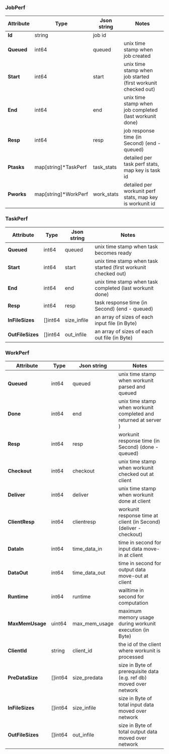 ### JobPerf

| Attribute     | Type     | Json string |  Notes    |
| ------------- | -------- | ----------- | ------  |
| **Id**       | string | job id |  |  
| **Queued**      | int64 | queued | unix time stamp when job created |
| **Start**      | int64 | start | unix time stamp when job started (first workunit checked out) |
| **End**      | int64 | end | unix time stamp when job completed (last workunit done) |
| **Resp**      | int64 | resp | job response time (in Second) (end - queued) |
| **Ptasks**      | map[string]*TaskPerf | task_stats | detailed per task perf stats, map key is task id |
| **Pworks**      | map[string]*WorkPerf | work_stats | detailed per workunit perf stats, map key is workunit id |

### TaskPerf

| Attribute     | Type     | Json string |  Notes    |
| ------------- | -------- | ----------- | ------  |
| **Queued**      | int64 | queued | unix time stamp when task becomes ready |
| **Start**      | int64 | start | unix time stamp when task started (first workunit checked out) |
| **End**      | int64 | end | unix time stamp when task completed (last workunit done) |
| **Resp**      | int64 | resp | task response time (in Second) (end - queued) |
| **InFileSizes**  | []int64 | size_infile | an array of sizes of each input file (in Byte) |
| **OutFileSizes**  | []int64 | out_infile | an array of sizes of each out file (in Byte) |

### WorkPerf

| Attribute     | Type     | Json string |  Notes    |
| ------------- | -------- | ----------- | ------  |
| **Queued**   |  int64 | queued | unix time stamp when workunit parsed and queued |
| **Done**      | int64 | end | unix time stamp when workunit completed and returned at server )|
| **Resp**      | int64 | resp | workunit response time (in Second) (done - queued) |
| **Checkout**      | int64 | checkout | unix time stamp when workunit checked out at client|
| **Deliver**      | int64 | deliver | unix time stamp when workunit done at client|
| **ClientResp**      | int64 | clientresp | workunit response time at client (in Second)  (deliver - checkout) |
| **DataIn**      | int64 | time_data_in | time in second for input data move-in at client |
| **DataOut**      | int64 | time_data_out | time in second for output data move-out at client  |
| **Runtime**      | int64 | runtime | walltime in second for computation |
| **MaxMemUsage**      | uint64 | max_mem_usage | maximum memory usage during workunit execution (in Byte) |
| **ClientId**      | string |  client_id | the id of the client where workunit is processed |
| **PreDataSize**  | []int64 | size_predata | size in Byte of prerequisite data (e.g. ref db) moved over network |
| **InFileSizes**  | []int64 | size_infile | size in Byte of total input data moved over network  |
| **OutFileSizes**  | []int64 | out_infile | size in Byte of total output data moved over network |